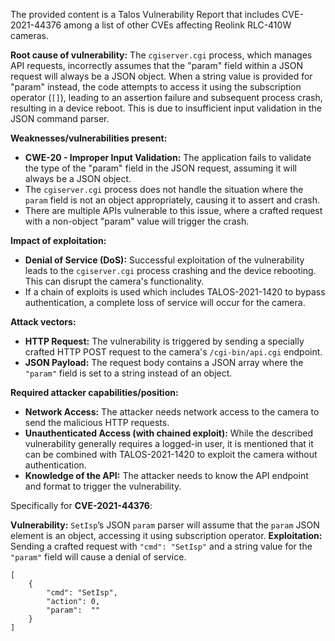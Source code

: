 The provided content is a Talos Vulnerability Report that includes CVE-2021-44376 among a list of other CVEs affecting Reolink RLC-410W cameras.

**Root cause of vulnerability:** The `cgiserver.cgi` process, which manages API requests, incorrectly assumes that the "param" field within a JSON request will always be a JSON object. When a string value is provided for "param" instead, the code attempts to access it using the subscription operator (`[]`), leading to an assertion failure and subsequent process crash, resulting in a device reboot. This is due to insufficient input validation in the JSON command parser.

**Weaknesses/vulnerabilities present:**
* **CWE-20 - Improper Input Validation:** The application fails to validate the type of the "param" field in the JSON request, assuming it will always be a JSON object.
* The `cgiserver.cgi` process does not handle the situation where the `param` field is not an object appropriately, causing it to assert and crash.
* There are multiple APIs vulnerable to this issue, where a crafted request with a non-object "param" value will trigger the crash.

**Impact of exploitation:**
* **Denial of Service (DoS):** Successful exploitation of the vulnerability leads to the `cgiserver.cgi` process crashing and the device rebooting. This can disrupt the camera's functionality.
*  If a chain of exploits is used which includes  TALOS-2021-1420 to bypass authentication, a complete loss of service will occur for the camera.

**Attack vectors:**
* **HTTP Request:** The vulnerability is triggered by sending a specially crafted HTTP POST request to the camera's `/cgi-bin/api.cgi` endpoint.
* **JSON Payload:** The request body contains a JSON array where the `"param"` field is set to a string instead of an object.

**Required attacker capabilities/position:**
* **Network Access:** The attacker needs network access to the camera to send the malicious HTTP requests.
* **Unauthenticated Access (with chained exploit):** While the described vulnerability generally requires a logged-in user, it is mentioned that it can be combined with TALOS-2021-1420 to exploit the camera without authentication.
* **Knowledge of the API:**  The attacker needs to know the API endpoint and format to trigger the vulnerability.

Specifically for **CVE-2021-44376**:

**Vulnerability:** `SetIsp`’s JSON `param` parser will assume that the `param` JSON element is an object, accessing it using subscription operator.
**Exploitation:** Sending a crafted request with `"cmd": "SetIsp"` and a string value for the `"param"` field will cause a denial of service.

```
[
    {
        "cmd": "SetIsp",
        "action": 0,
        "param":  ""
    }
]
```